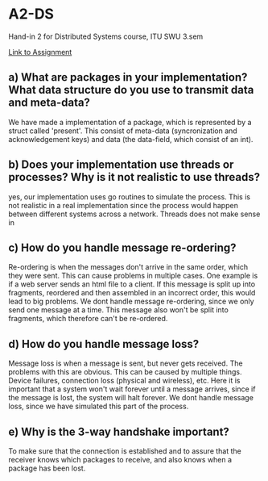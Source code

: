 # A2-DS

Hand-in 2 for Distributed Systems course, ITU SWU 3.sem

[Link to Assignment](https://learnit.itu.dk/mod/assign/view.php?id=165135)

## a) What are packages in your implementation? What data structure do you use to transmit data and meta-data?

We have made a implementation of a package, which is represented by a struct called 'present'. This consist of meta-data (syncronization and acknowledgement keys) and data (the data-field, which consist of an int).

## b) Does your implementation use threads or processes? Why is it not realistic to use threads?

yes, our implementation uses go routines to simulate the process.
This is not realistic in a real implementation since the process would happen between different systems across a network.
Threads does not make sense in

## c) How do you handle message re-ordering?

Re-ordering is when the messages don't arrive in the same order, which they were sent. This can cause problems in multiple cases. One example is if a web server sends an html file to a client. If this message is split up into fragments, reordered and then assembled in an incorrect order, this would lead to big problems.
We dont handle message re-ordering, since we only send one message at a time. This message also won't be split into fragments, which therefore can't be re-ordered.

## d) How do you handle message loss?

Message loss is when a message is sent, but never gets received. The problems with this are obvious. This can be caused by multiple things. Device failures, connection loss (physical and wireless), etc. Here it is important that a system won't wait forever until a message arrives, since if the message is lost, the system will halt forever.
We dont handle message loss, since we have simulated this part of the process.

## e) Why is the 3-way handshake important?

To make sure that the connection is established and to assure that the receiver knows which packages to receive, and also knows when a package has been lost.
